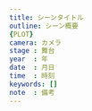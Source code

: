 ```yaml
---
title: シーンタイトル
outline: シーン概要
{PLOT}
camera: カメラ
stage : 舞台
year  : 年
date  : 月日
time  : 時刻
keywords: []
note  : 備考
---
```


